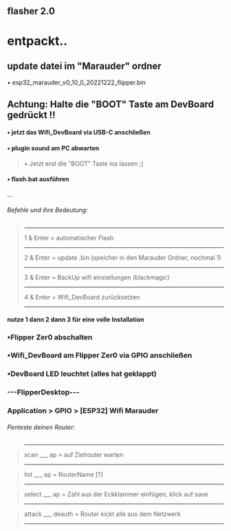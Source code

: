 ## flasher 2.0
# entpackt..

## update datei im "Marauder" ordner 
• esp32_marauder_v0_10_0_20221222_flipper.bin

## Achtung: Halte die "BOOT" Taste am DevBoard gedrückt !!
#### • jetzt das Wifi_DevBoard via USB-C anschließen 

#### • plugin sound am PC abwarten 
> • Jetzt erst die "BOOT" Taste los lassen ;)



#### • flash.bat ausführen
...

###### Befehle und ihre Bedeutung:
> _____
> 1 & Enter = automatischer Flash
> _____
> 2 & Enter = update .bin (speicher in den Marauder Ordner, nochmal 1)
> _____
> 3 & Enter = BackUp wifi einstellungen (blackmagic)
> _____
> 4 & Enter = Wifi_DevBoard zurücksetzen
> _____

#### nutze 1 dann 2 dann 3 für eine volle Installation 

### •Flipper Zer0 abschalten
### •Wifi_DevBoard am Flipper Zer0 via GPIO anschließen
### •DevBoard LED leuchtet (alles hat geklappt)
### ---FlipperDesktop---
### Application > GPIO > [ESP32] Wifi Marauder

###### Penteste deinen Router:

> _____

> scan ___ ap
= auf Zielrouter warten
> _____

> list ___ ap
= RouterName [?]
> _____

> select ___ ap
= Zahl aus der Eckklammer einfügen, klick auf save
> _____

> attack ___ deauth
= Router kickt alle aus dem Netzwerk
> _____








